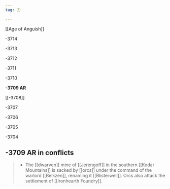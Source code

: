 ```yaml
---
tag: 🕛

---
```

[[Age of Anguish]]


-3714

-3713

-3712

-3711

-3710

**-3709 AR**

[[-3708]]

-3707

-3706

-3705

-3704



## -3709 AR in conflicts

>  - The [[dwarven]] mine of [[Jerengoff]] in the southern [[Kodar Mountains]] is sacked by [[orcs]] under the command of the warlord [[Belkzen]], renaming it [[Blisterwell]]. Orcs also attack the settlement of [[Ironhearth Foundry]].






